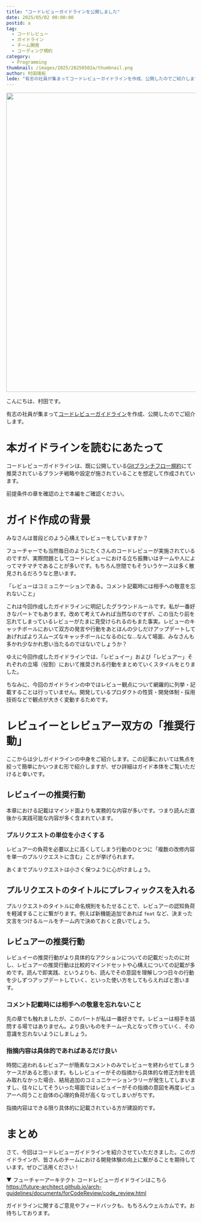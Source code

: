 ```yaml
---
title: "コードレビューガイドラインを公開しました"
date: 2025/05/02 00:00:00
postid: a
tag:
  - コードレビュー
  - ガイドライン
  - チーム開発
  - コーディング規約
category:
  - Programming
thumbnail: /images/2025/20250502a/thumbnail.png
author: 村田靖拓
lede: "有志の社員が集まってコードレビューガイドラインを作成、公開したのでご紹介します。"
---
```


<a href="https://future-architect.github.io/arch-guidelines/documents/forCodeReview/code_review.html"><img src="/images/2025/20250502a/image.png" alt="" width="1200" height="796" loading="lazy"></a>

こんにちは、村田です。

有志の社員が集まって[コードレビューガイドライン](https://future-architect.github.io/arch-guidelines/documents/forCodeReview/code_review.html)を作成、公開したのでご紹介します。

# 本ガイドラインを読むにあたって

コードレビューガイドラインは、既に公開している[Gitブランチフロー規約](https://future-architect.github.io/arch-guidelines/documents/forGitBranch/git_branch_standards.html)にて推奨されているブランチ戦略や設定が施されていることを想定して作成されています。

前提条件の章を確認の上で本編をご確認ください。

# ガイド作成の背景

みなさんは普段どのよう心構えでレビューをしていますか？

フューチャーでも当然毎日のようにたくさんのコードレビューが実施されているのですが、実際問題としてコードレビューにおける立ち振舞いはチームや人によってマチマチであることが多いです。もちろん世間でもそういうケースは多く散見されるだろうなと思います。

「レビューはコミュニケーションである。コメント記載時には相手への敬意を忘れないこと」

これは今回作成したガイドラインに明記したグラウンドルールです。私が一番好きなパートでもあります。改めて考えてみれば当然なのですが、この当たり前を忘れてしまっているレビューがたまに見受けられるのもまた事実。レビューのキャッチボールにおいて双方の発言や行動をあとほんの少しだけアップデートしてあげればよりスムーズなキャッチボールになるのにな...なんて場面、みなさんも多かれ少なかれ思い当たるのではないでしょうか？

ゆえに今回作成したガイドラインでは、「レビュイー」および「レビュアー」それぞれの立場（役割）において推奨される行動をまとめていくスタイルをとりました。

ちなみに、今回のガイドラインの中ではレビュー観点について網羅的に列挙・記載することは行っていません。開発しているプロダクトの性質・開発体制・採用技術などで観点が大きく変動するためです。

# レビュイーとレビュアー双方の「推奨行動」

ここからは少しガイドラインの中身をご紹介します。この記事においては焦点を絞って簡単にかいつまむ形で紹介しますが、ぜひ詳細はガイド本体をご覧いただけると幸いです。

## レビュイーの推奨行動

本章における記載はマインド面よりも実務的な内容が多いです。つまり読んだ直後から実践可能な内容が多く含まれています。

### プルリクエストの単位を小さくする

レビュアーの負荷を必要以上に高くしてしまう行動のひとつに「複数の改修内容を単一のプルリクエストに含む」ことが挙げられます。

あくまでプルリクエストは小さく保つように心がけましょう。

## プルリクエストのタイトルにプレフィックスを入れる

プルリクエストのタイトルに命名規則をもたせることで、レビュアーの認知負荷を軽減することに繋がります。例えば新機能追加であれば `feat` など、決まった文言をつけるルールをチーム内で決めておくと良いでしょう。

## レビュアーの推奨行動

レビュイーの推奨行動がより具体的なアクションについての記載だったのに対し、レビュアーの推奨行動は比較的マインドセットや心構えについての記載が多めです。読んで即実践、というよりも、読んでその意図を理解しつつ日々の行動を少しずつアップデートしていく、といった使い方をしてもらえればと思います。

### コメント記載時には相手への敬意を忘れないこと

先の章でも触れましたが、このパートが私は一番好きです。レビューは相手を詰問する場ではありません。より良いものをチーム一丸となって作っていく、その意識を忘れないようにしましょう。

### 指摘内容は具体的であればあるだけ良い

時間に追われるレビュアーが簡素なコメントのみでレビューを終わらせてしまうケースがあると思います。もしレビュイーがその指摘から具体的な修正方針を読み取れなかった場合、結局追加のコミュニケーションラリーが発生してしまいますし、往々にしてそういった場面ではレビュイーがその指摘の意図を再度レビュアーへ伺うこと自体の心理的負荷が高くなってしまいがちです。

指摘内容はできる限り具体的に記載されている方が建設的です。

# まとめ

さて、今回はコードレビューガイドラインを紹介させていただきました。このガイドラインが、皆さんのチームにおける開発体験の向上に繋がることを期待しています。ぜひご活用ください！

▼ フューチャーアーキテクト コードレビューガイドラインはこちら
https://future-architect.github.io/arch-guidelines/documents/forCodeReview/code_review.html

ガイドラインに関するご意見やフィードバックも、もちろんウェルカムです。お待ちしております。

